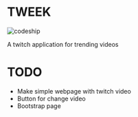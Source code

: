 TWEEK
=====
![codeship](image>https://www.codeship.io/projects/3fa857e0-8fab-0131-e9b3-1ea6e60161c0/status)

A twitch application for trending videos

TODO
====
- Make simple webpage with twitch video
- Button for change video
- Bootstrap page
